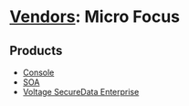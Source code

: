 # [Vendors](README.md): Micro Focus

## Products

- [Console](../products/e6b807bc-2ce5-4ba5-a41c-2053602db777.md)
- [SOA](../products/adeb9c3a-8e50-4edc-a1b9-e8dad4d22f10.md)
- [Voltage SecureData Enterprise](../products/1acddae8-dd0e-46f8-a324-9d9144cd8b3f.md)
